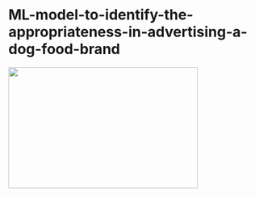# ML-model-to-identify-the-appropriateness-in-advertising-a-dog-food-brand


<img align="center" src="https://github.com/abhisheknaiidu/abhisheknaiidu/blob/master/code.gif?raw=true" width="375" height="240" />
